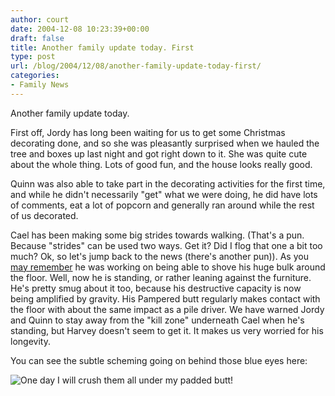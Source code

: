 ```yaml
---
author: court
date: 2004-12-08 10:23:39+00:00
draft: false
title: Another family update today. First
type: post
url: /blog/2004/12/08/another-family-update-today-first/
categories:
- Family News
---
```


Another family update today.

First off, Jordy has long been waiting for us to get some Christmas decorating done, and so she was pleasantly surprised when we hauled the tree and boxes up last night and got right down to it. She was quite cute about the whole thing. Lots of good fun, and the house looks really good.

Quinn was also able to take part in the decorating activities for the first time, and while he didn't necessarily "get" what we were doing, he did have lots of comments, eat a lot of popcorn and generally ran around while the rest of us decorated.

Cael has been making some big strides towards walking. (That's a pun. Because "strides" can be used two ways. Get it? Did I flog that one a bit too much? Ok, so let's jump back to the news (there's another pun)). As you [may remember](http://www.vallentyne.com/blog/2004/11/some-family-news-today.htm) he was working on being able to shove his huge bulk around the floor. Well, now he is standing, or rather leaning against the furniture. He's pretty smug about it too, because his destructive capacity is now being amplified by gravity. His Pampered butt regularly makes contact with the floor with about the same impact as a pile driver. We have warned Jordy and Quinn to stay away from the "kill zone" underneath Cael when he's standing, but Harvey doesn't seem to get it. It makes us very worried for his longevity.

You can see the subtle scheming going on behind those blue eyes here:

![One day I will crush them all under my padded butt!](http://photos2.flickr.com/2015709_4fbf5b1233.jpg)

